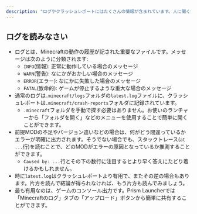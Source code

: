 ```yaml
---
description: "ログやクラッシュレポートにはたくさんの情報が含まれています。人に聞く前に自分でよく読みましょう。"
---
```


## ログを読みなさい

- ログとは、Minecraftの動作の履歴が記された重要なファイルです。メッセージは次のように分類されます:
  - `INFO`(情報): 正常に動作している場合のメッセージ
  - `WARN`(警告): なにかがおかしい場合のメッセージ
  - `ERROR`(エラー): なにかに失敗した場合のメッセージ
  - `FATAL`(致命的): ゲームが停止するような重大な場合のメッセージ
- 通常のログは`.minecraft/logs`フォルダの`latest.log`ファイルに、クラッシュレポートは`.minecraft/crash-reports`フォルダに記録されています。
  - `.minecraft`フォルダを手動で探す必要はありません。お使いのランチャーから「フォルダを開く」などのメニューを使用することで簡単に開くことができます。
- 前提MODの不足やバージョン違いなどの場合は、何がどう間違っているかエラーが明確に出力されます。そうでない場合でも、スタックトレース(`at ...`行)を読むことで、どのMODがエラーの原因となっているか推測することができます。
  - `Caused by: ...`行とその下の数行に注目するとより早く答えにたどり着けるかもしれません。
- 時に`latest.log`はクラッシュレポートより有用で、またその逆の場合もあります。片方を読んで結論が得られなければ、もう片方も読んでみましょう。
- 最も有用なのは、ゲームのコンソール出力です。Prism Launcherでは「Minecraftのログ」タブの「アップロード」ボタンから簡単に共有することができます。
